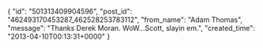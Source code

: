  {
   "id": "501313409904596",
   "post_id": "462493170453287_462528253783112",
   "from_name": "Adam Thomas",
   "message": "Thanks Derek Moran. WoW...Scott,  slayin em.",
   "created_time": "2013-04-10T00:13:31+0000"
 }
